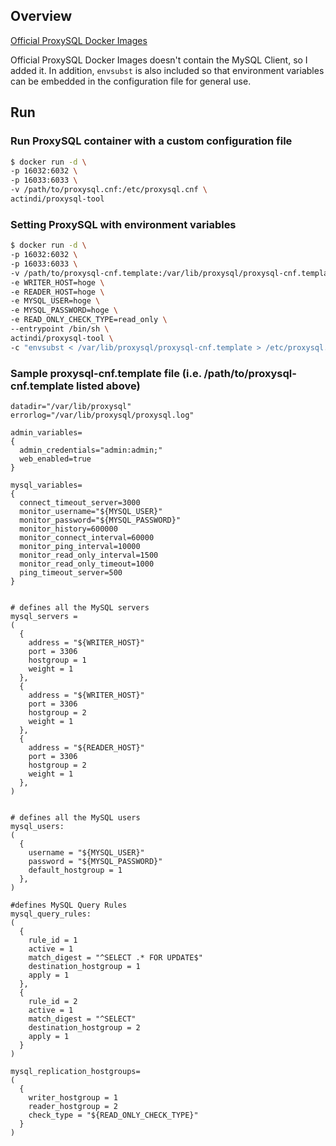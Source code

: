 
## Overview

[Official ProxySQL Docker Images](https://hub.docker.com/r/proxysql/proxysql)

Official ProxySQL Docker Images doesn't contain the MySQL Client, so I added it.
In addition, `envsubst` is also included so that environment variables can be embedded in the configuration file for general use.

## Run

### Run ProxySQL container with a custom configuration file
```sh
$ docker run -d \
-p 16032:6032 \
-p 16033:6033 \
-v /path/to/proxysql.cnf:/etc/proxysql.cnf \
actindi/proxysql-tool
```

### Setting ProxySQL with environment variables 
```sh
$ docker run -d \
-p 16032:6032 \
-p 16033:6033 \
-v /path/to/proxysql-cnf.template:/var/lib/proxysql/proxysql-cnf.template \
-e WRITER_HOST=hoge \
-e READER_HOST=hoge \
-e MYSQL_USER=hoge \
-e MYSQL_PASSWORD=hoge \
-e READ_ONLY_CHECK_TYPE=read_only \
--entrypoint /bin/sh \
actindi/proxysql-tool \
-c "envsubst < /var/lib/proxysql/proxysql-cnf.template > /etc/proxysql.cnf && cat /etc/proxysql.cnf && proxysql -f -D /var/lib/proxysql"
```

### Sample proxysql-cnf.template file (i.e. /path/to/proxysql-cnf.template listed above)

```
datadir="/var/lib/proxysql"
errorlog="/var/lib/proxysql/proxysql.log"

admin_variables=
{
  admin_credentials="admin:admin;"
  web_enabled=true
}

mysql_variables=
{
  connect_timeout_server=3000
  monitor_username="${MYSQL_USER}"
  monitor_password="${MYSQL_PASSWORD}"
  monitor_history=600000
  monitor_connect_interval=60000
  monitor_ping_interval=10000
  monitor_read_only_interval=1500
  monitor_read_only_timeout=1000
  ping_timeout_server=500
}


# defines all the MySQL servers
mysql_servers =
(
  {
    address = "${WRITER_HOST}"
    port = 3306
    hostgroup = 1
    weight = 1
  },
  {
    address = "${WRITER_HOST}"
    port = 3306
    hostgroup = 2
    weight = 1
  },
  {
    address = "${READER_HOST}"
    port = 3306
    hostgroup = 2
    weight = 1
  },
)


# defines all the MySQL users
mysql_users:
(
  {
    username = "${MYSQL_USER}"
    password = "${MYSQL_PASSWORD}"
    default_hostgroup = 1
  },
)

#defines MySQL Query Rules
mysql_query_rules:
(
  {
    rule_id = 1
    active = 1
    match_digest = "^SELECT .* FOR UPDATE$"
    destination_hostgroup = 1
    apply = 1
  },
  {
    rule_id = 2
    active = 1
    match_digest = "^SELECT"
    destination_hostgroup = 2
    apply = 1
  }
)

mysql_replication_hostgroups=
(
  {
    writer_hostgroup = 1
    reader_hostgroup = 2
    check_type = "${READ_ONLY_CHECK_TYPE}"
  }
)
```